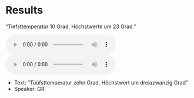 ---
---
# Results

<q>Tiefsttemperatur 10 Grad, Höchstwerte um 23 Grad.</q>

<div class="mx-auto my-10">
    <audio
        controls
        src="audios/gt_SwissDial-1830.wav">
    </audio>
</div>

<div class="mx-auto my-10">
    <audio
        controls
        src="audios/gr-SwissDial-1830.wav">
    </audio>
</div>

- Text: <q>Tüüfsttemperatur zehn Grad, Höchstwert um dreiazwanzig Grad</q>
- Speaker: GR